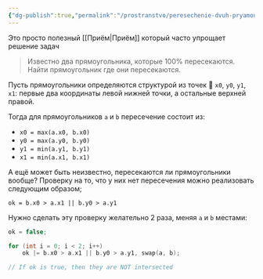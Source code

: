 ```yaml
---
{"dg-publish":true,"permalink":"/prostranstvo/peresechenie-dvuh-pryamougolnikov/"}
---
```



Это просто полезный [[Приём\|Приём]] который часто упрощает решение задач

> Известно два прямоугольника, которые 100% пересекаются.  Найти прямоугольник где они пересекаются.

Пусть прямоугольники определяются структурой из точек 📐 `x0`,  `y0`, `y1`, `x1`: первые два координаты левой нижней точки, а остальные верхней правой.

Тогда для прямоугольников `a` и `b` пересечение состоит из:
- `x0 = max(a.x0, b.x0)`
- `y0 = max(a.y0, b.y0)`
- `y1 = min(a.y1, b.y1)`
- `x1 = min(a.x1, b.x1)`
<style> .container {font-family: sans-serif; text-align: center;} .button-wrapper button {z-index: 1;height: 40px; width: 100px; margin: 10px;padding: 5px;} .excalidraw .App-menu_top .buttonList { display: flex;} .excalidraw-wrapper { height: 800px; margin: 50px; position: relative;} :root[dir="ltr"] .excalidraw .layer-ui__wrapper .zen-mode-transition.App-menu_bottom--transition-left {transform: none;} </style><script src="https://cdn.jsdelivr.net/npm/react@17/umd/react.production.min.js"></script><script src="https://cdn.jsdelivr.net/npm/react-dom@17/umd/react-dom.production.min.js"></script><script type="text/javascript" src="https://cdn.jsdelivr.net/npm/@excalidraw/excalidraw@0/dist/excalidraw.production.min.js"></script><div id="Drawing_2024-03-21_1843.02.excalidraw.md1"></div><script>(function(){const InitialData={"type":"excalidraw","version":2,"source":"https://github.com/zsviczian/obsidian-excalidraw-plugin/releases/tag/2.0.25","elements":[{"type":"rectangle","version":123,"versionNonce":1781311461,"isDeleted":false,"id":"XmC07Wv0UzwSMkQ56bQ8d","fillStyle":"solid","strokeWidth":2,"strokeStyle":"solid","roughness":0,"opacity":100,"angle":0,"x":-145.80656484679295,"y":-35.42424170186388,"strokeColor":"#1971c2","backgroundColor":"transparent","width":131.07854028213407,"height":331.85760595397113,"seed":1761408587,"groupIds":[],"frameId":null,"roundness":null,"boundElements":[],"updated":1711036371449,"link":null,"locked":false},{"type":"rectangle","version":247,"versionNonce":1837279083,"isDeleted":false,"id":"mL0jsSdReT7NBnoCFgm9X","fillStyle":"solid","strokeWidth":2,"strokeStyle":"solid","roughness":0,"opacity":100,"angle":0,"x":-52.50758553173941,"y":-123.90961915374265,"strokeColor":"#f08c00","backgroundColor":"transparent","width":226.68893665036936,"height":243.69055737258208,"seed":1780668395,"groupIds":[],"frameId":null,"roundness":null,"boundElements":[],"updated":1711036387721,"link":null,"locked":false},{"type":"freedraw","version":15,"versionNonce":1367804741,"isDeleted":false,"id":"Bogo37x5PsysW95vnspVE","fillStyle":"solid","strokeWidth":0.5,"strokeStyle":"solid","roughness":0,"opacity":100,"angle":0,"x":-54.93725498782342,"y":216.91195366117898,"strokeColor":"#f08c00","backgroundColor":"transparent","width":0.0001,"height":0.0001,"seed":998589835,"groupIds":[],"frameId":null,"roundness":null,"boundElements":[],"updated":1711036083307,"link":null,"locked":false,"points":[[0,0],[0.0001,0.0001]],"lastCommittedPoint":null,"simulatePressure":false,"pressures":[1,0]},{"type":"freedraw","version":29,"versionNonce":917895051,"isDeleted":false,"id":"uWZwApnd7TrpfFvIYqcS3","fillStyle":"solid","strokeWidth":0.5,"strokeStyle":"solid","roughness":0,"opacity":100,"angle":0,"x":-75.6458577187534,"y":88.40025933075704,"strokeColor":"#f08c00","backgroundColor":"transparent","width":9.586770526086525,"height":19.225924578927405,"seed":1818586341,"groupIds":[],"frameId":null,"roundness":null,"boundElements":[],"updated":1711036083307,"link":null,"locked":false,"points":[[0,0],[-0.5465426295120608,1.6169636918984196],[-1.6284504659852814,3.8665872459254444],[-2.8290941365634694,6.4438836206683305],[-4.307329252068342,8.994964251294803],[-5.698353613248187,11.453047575222215],[-6.772669147684027,13.58294968676229],[-7.364566549284788,14.871079890166556],[-7.903845412886795,15.941935003932798],[-8.360126938044914,16.825040114189946],[-8.789804231111248,17.59077389440378],[-9.211119440411196,18.22163999723867],[-9.333246151042033,18.75444406125102],[-9.429610353527721,19.173541052173036],[-9.586770526086525,19.225924578927405],[-9.534382203184308,19.173541052173036]],"lastCommittedPoint":null,"simulatePressure":false,"pressures":[1,1,1,1,1,1,1,1,1,1,1,1,1,1,1,0]},{"type":"freedraw","version":30,"versionNonce":829381285,"isDeleted":false,"id":"IduhcTCaX-sWaxXv5Q9hs","fillStyle":"solid","strokeWidth":0.5,"strokeStyle":"solid","roughness":0,"opacity":100,"angle":0,"x":-84.02773278919784,"y":93.21984115332533,"strokeColor":"#f08c00","backgroundColor":"transparent","width":9.848704946375804,"height":15.50646396427068,"seed":429186629,"groupIds":[],"frameId":null,"roundness":null,"boundElements":[],"updated":1711036083307,"link":null,"locked":false,"points":[[0,0],[2.4949848854406866,2.3067264902600897],[4.1682769356953315,4.564714526127418],[5.497711564333855,7.355995833087192],[6.438734955957557,9.667393771347534],[7.028210302897008,11.122765650079103],[7.403525658223231,12.082925671601188],[7.831670582053334,13.253559845118204],[8.154410564711412,14.021720476141212],[8.427107540763103,14.608730603088716],[8.695821316030177,14.982225820308074],[8.85335558812082,15.087376565644348],[8.958129835851324,15.244536738203138],[9.061956844382593,15.192143619153086],[9.56977297812665,15.50646396427068],[9.848704946375804,15.50646396427068],[9.848704946375804,15.50646396427068]],"lastCommittedPoint":null,"simulatePressure":false,"pressures":[1,1,1,1,1,1,1,1,1,1,1,1,1,1,1,1,0]},{"type":"freedraw","version":43,"versionNonce":1673842219,"isDeleted":false,"id":"S_OsAC0Ur5ceJSDvGt98V","fillStyle":"solid","strokeWidth":0.5,"strokeStyle":"solid","roughness":0,"opacity":100,"angle":0,"x":-66.00669886976468,"y":107.6785770287345,"strokeColor":"#f08c00","backgroundColor":"transparent","width":3.56229564595008,"height":7.334134991213318,"seed":226928389,"groupIds":[],"frameId":null,"roundness":null,"boundElements":[],"updated":1711036083307,"link":null,"locked":false,"points":[[0,0],[0,0.2357882203166355],[-0.20954849546100718,1.7094334223346124],[-0.31432034511759355,2.978599657162917],[-0.31432034511759355,4.26763153636189],[-0.2679511877598486,5.587320392581006],[0.2648097109218952,6.8160263241956045],[0.7983044202238148,7.334134991213318],[1.1320491641104127,7.334134991213318],[1.349424972853157,7.334134991213318],[1.8223683156220147,7.334134991213318],[2.194789195724276,7.334134991213318],[2.518462029138057,7.015929766341927],[2.8406672413115146,6.48416167026393],[3.1432034511759,5.849381910788168],[3.2479753008324863,5.1833408596639],[3.2479753008324863,4.46399542139919],[3.2479753008324863,3.8812059045545766],[3.2479753008324863,3.7438058611138842],[3.2479753008324863,3.5281710540385802],[3.2479753008324863,3.1703400556783947],[3.0578655925840224,2.5339871597097385],[2.5254548126949032,2.0015763798206194],[1.8887565940814568,1.7811454249011263],[1.2514828377267122,1.4668250797835327],[0.8856614570580916,1.4668250797835327],[0.6686069902209084,1.4668250797835327],[0.5762523673329554,1.4668250797835327],[0.6286406902351871,1.3620484339790977],[0.6286406902351871,1.3620484339790977]],"lastCommittedPoint":null,"simulatePressure":false,"pressures":[1,1,1,1,1,1,1,1,1,1,1,1,1,1,1,1,1,1,1,1,1,1,1,1,1,1,1,1,1,0]},{"type":"freedraw","version":22,"versionNonce":1112980997,"isDeleted":false,"id":"xR4LpUUHoQxrtshUpamGF","fillStyle":"solid","strokeWidth":0.5,"strokeStyle":"solid","roughness":0,"opacity":100,"angle":0,"x":-60.13938416218704,"y":137.8533301600232,"strokeColor":"#f08c00","backgroundColor":"transparent","width":0.41909699092201436,"height":11.053605198165712,"seed":1956614053,"groupIds":[],"frameId":null,"roundness":null,"boundElements":[],"updated":1711036083308,"link":null,"locked":false,"points":[[0,0],[0,0.989589184694097],[0,3.5802476273309196],[0,6.43763903617517],[0,8.684576747409437],[-0.25762987759912903,10.097752117407737],[-0.41909699092201436,10.983850023919643],[-0.41909699092201436,11.053605198165712],[-0.41909699092201436,11.001212079115675]],"lastCommittedPoint":null,"simulatePressure":false,"pressures":[1,1,1,1,1,1,1,1,0]},{"type":"freedraw","version":23,"versionNonce":1107284171,"isDeleted":false,"id":"m7S2p4lzuqQmM9xs2D7Ak","fillStyle":"solid","strokeWidth":0.5,"strokeStyle":"solid","roughness":0,"opacity":100,"angle":0,"x":-60.13938416218704,"y":137.32945652329676,"strokeColor":"#f08c00","backgroundColor":"transparent","width":7.17697961480237,"height":10.948818960065609,"seed":808793445,"groupIds":[],"frameId":null,"roundness":null,"boundElements":[],"updated":1711036083308,"link":null,"locked":false,"points":[[0,0],[1.634781381139618,-2.8608542275877653],[2.9481009530216298,-5.262736291076834],[3.907004383808534,-7.0653876429113325],[4.8702627168379635,-8.562668261505536],[5.728202439356572,-9.60482322657208],[6.538938474792552,-10.310768227760121],[7.12459129190016,-10.84405190655687],[7.17697961480237,-10.948818960065609],[7.12459129190016,-10.89643543331124]],"lastCommittedPoint":null,"simulatePressure":false,"pressures":[1,1,1,1,1,1,1,1,1,0]},{"type":"freedraw","version":26,"versionNonce":993703269,"isDeleted":false,"id":"stjMlg7wPGUsN5kBKuFm-","fillStyle":"solid","strokeWidth":0.5,"strokeStyle":"solid","roughness":0,"opacity":100,"angle":0,"x":-67.78784909081364,"y":126.53779773578992,"strokeColor":"#f08c00","backgroundColor":"transparent","width":6.181635052695228,"height":12.468037158899222,"seed":716439173,"groupIds":[],"frameId":null,"roundness":null,"boundElements":[],"updated":1711036083308,"link":null,"locked":false,"points":[[0,0],[0.4939168972915553,1.1000924310245068],[1.993773047278097,4.200168920785359],[3.0829350573656598,6.794501212670838],[4.22957889936599,9.002340726679193],[4.99543737942377,10.653203591540432],[5.448222512803461,11.511196071685305],[5.657766212116627,11.789315092874887],[5.6891042421306395,11.944173114468441],[5.762542857921055,12.037151236576136],[6.052019157205677,12.363260513094787],[6.181635052695228,12.468037158899222],[6.181635052695228,12.468037158899222]],"lastCommittedPoint":null,"simulatePressure":false,"pressures":[1,1,1,1,1,1,1,1,1,1,1,1,0]},{"type":"freedraw","version":45,"versionNonce":855736171,"isDeleted":false,"id":"VfN5YKfmyNSKTd2ybmJNy","fillStyle":"solid","strokeWidth":0.5,"strokeStyle":"solid","roughness":0,"opacity":100,"angle":0,"x":-46.72838596793507,"y":145.8161058414717,"strokeColor":"#f08c00","backgroundColor":"transparent","width":9.115290008410128,"height":11.944173114468441,"seed":1345307077,"groupIds":[],"frameId":null,"roundness":null,"boundElements":[],"updated":1711036083308,"link":null,"locked":false,"points":[[0,0],[-0.8892681602369379,0.5494083278489654],[-1.6441194809922877,1.470844251676965],[-2.2489904625115997,2.863089232483162],[-2.7241064602538927,4.686450350708924],[-2.7241064602538927,5.934312096813272],[-2.7241064602538927,7.068409216053169],[-2.6376175261794046,7.73495865884891],[-2.0041087458823625,8.375186842275696],[-0.7324868833578364,8.800969663292534],[0.5423483982223019,8.905755901392638],[1.5173477011743444,8.905755901392638],[2.3887885798743866,8.905755901392638],[3.5686937071742335,8.659157163835175],[4.7026949034572425,7.928569555023643],[5.665583933102681,6.850951872797083],[6.245634849528258,5.6753392978177715],[6.391183548156235,4.391698288795681],[6.391183548156235,3.243500494893823],[6.2092224950950765,1.996271840304928],[5.45439995122679,0.533139794361432],[4.500733913885767,-0.6331682538001075],[3.5328185212996175,-1.4962830198426218],[2.469397436691878,-2.327589733382382],[1.300768052973737,-2.724096867958224],[0.23303043530621892,-3.038417213075803],[-0.5192885193873877,-3.038417213075803],[-1.1074976832959464,-3.038417213075803],[-1.638344918987869,-2.9336501595670654],[-1.7811454249011192,-2.5807496011907176],[-1.7811454249011192,-1.8859220707055613],[-1.7811454249011192,-1.8859220707055613]],"lastCommittedPoint":null,"simulatePressure":false,"pressures":[1,1,1,1,1,1,1,1,1,1,1,1,1,1,1,1,1,1,1,1,1,1,1,1,1,1,1,1,1,1,1,0]},{"type":"freedraw","version":23,"versionNonce":392741061,"isDeleted":false,"id":"2uOg-xChH0tOqSRzb0hBh","fillStyle":"solid","strokeWidth":0.5,"strokeStyle":"solid","roughness":0,"opacity":100,"angle":0,"x":178.16836269752815,"y":-155.54028706708038,"strokeColor":"#f08c00","backgroundColor":"transparent","width":7.616892570777907,"height":18.740839476841757,"seed":1957522437,"groupIds":[],"frameId":null,"roundness":null,"boundElements":[],"updated":1711036083308,"link":null,"locked":false,"points":[[0,0],[-0.21919277728773068,0.9863599724653227],[-3.5546395013973893,10.546026694128699],[-5.463780446841554,14.712600896257811],[-6.698280630275491,17.074480707847783],[-7.198042771272327,18.012748808690134],[-7.452499242033667,18.56393403378209],[-7.616892570777907,18.631240579754774],[-7.562093122234387,18.740839476841757],[-7.562093122234387,18.740839476841757]],"lastCommittedPoint":null,"simulatePressure":false,"pressures":[1,1,1,1,1,1,1,1,1,0]},{"type":"freedraw","version":23,"versionNonce":18110987,"isDeleted":false,"id":"mCkfQQkbcTJlz2arXbeaQ","fillStyle":"solid","strokeWidth":0.5,"strokeStyle":"solid","roughness":0,"opacity":100,"angle":0,"x":169.29112294533996,"y":-153.89635377963816,"strokeColor":"#f08c00","backgroundColor":"transparent","width":9.88858883508064,"height":16.22013508024864,"seed":38770981,"groupIds":[],"frameId":null,"roundness":null,"boundElements":[],"updated":1711036083308,"link":null,"locked":false,"points":[[0,0],[2.9730970975874413,5.398219777285021],[4.78436862600455,8.802347674200746],[6.5545869742118725,11.914201811778668],[8.182059857857439,14.31940745305107],[8.912077010330279,15.487810160099343],[9.509231964160108,16.08495006327044],[9.799624391152975,16.22013508024864],[9.88858883508064,16.22013508024864],[9.86359972465354,16.22013508024864]],"lastCommittedPoint":null,"simulatePressure":false,"pressures":[1,1,1,1,1,1,1,1,1,0]},{"type":"freedraw","version":21,"versionNonce":209608741,"isDeleted":false,"id":"audLX_tolxlj05MHtpLG2","fillStyle":"solid","strokeWidth":0.5,"strokeStyle":"solid","roughness":0,"opacity":100,"angle":0,"x":188.14155630238244,"y":-137.67621869938952,"strokeColor":"#f08c00","backgroundColor":"transparent","width":0,"height":9.754010861339083,"seed":990657093,"groupIds":[],"frameId":null,"roundness":null,"boundElements":[],"updated":1711036083308,"link":null,"locked":false,"points":[[0,0],[0,1.4914901817531074],[0,3.6074823643021716],[0,5.148529348464194],[0,6.562037050297846],[0,7.942292830045432],[0,9.754010861339083],[0,9.754010861339083]],"lastCommittedPoint":null,"simulatePressure":false,"pressures":[1,1,1,1,1,1,1,0]},{"type":"freedraw","version":21,"versionNonce":1228071083,"isDeleted":false,"id":"iAzphk4Hcbo6DYsj_jFeY","fillStyle":"solid","strokeWidth":0.5,"strokeStyle":"solid","roughness":0,"opacity":100,"angle":0,"x":192.52537672993304,"y":-108.30460728583031,"strokeColor":"#f08c00","backgroundColor":"transparent","width":0.10959889708698256,"height":13.37065405993954,"seed":1789326501,"groupIds":[],"frameId":null,"roundness":null,"boundElements":[],"updated":1711036083308,"link":null,"locked":false,"points":[[0,0],[0.10959889708698256,8.005184516115321],[0.10959889708698256,9.472362867085522],[0.10959889708698256,10.709165801309666],[0.10959889708698256,11.908562831630093],[0.10959889708698256,13.027900391122245],[0.10959889708698256,13.37065405993954],[0.10959889708698256,13.37065405993954]],"lastCommittedPoint":null,"simulatePressure":false,"pressures":[1,1,1,1,1,1,1,0]},{"type":"freedraw","version":24,"versionNonce":1080628101,"isDeleted":false,"id":"3gaDAxLP0sABNMxYso1B5","fillStyle":"solid","strokeWidth":0.5,"strokeStyle":"solid","roughness":0,"opacity":100,"angle":0,"x":191.21023009997924,"y":-108.96218060080722,"strokeColor":"#f08c00","backgroundColor":"transparent","width":7.233306464745965,"height":9.754000827566571,"seed":1805583109,"groupIds":[],"frameId":null,"roundness":null,"boundElements":[],"updated":1711036083308,"link":null,"locked":false,"points":[[0,0],[0.21919277728773068,-0.3287866574884504],[1.8346903534469448,-2.492258651537597],[3.2218443517926687,-4.20820432425802],[4.593501188502302,-5.8490973786308444],[5.441435235469896,-7.2442733780954],[5.876840759610957,-7.849540636996636],[6.2469464922805855,-8.519194614071196],[6.6685054103628545,-8.97000197900951],[7.233306464745965,-9.754000827566571],[7.233306464745965,-9.754000827566571]],"lastCommittedPoint":null,"simulatePressure":false,"pressures":[1,1,1,1,1,1,1,1,1,1,0]},{"type":"freedraw","version":25,"versionNonce":621253451,"isDeleted":false,"id":"88bYRkBcH1oO2_2Daa7AL","fillStyle":"solid","strokeWidth":0.5,"strokeStyle":"solid","roughness":0,"opacity":100,"angle":0,"x":183.9769236352333,"y":-116.6338726201286,"strokeColor":"#f08c00","backgroundColor":"transparent","width":7.135447081491378,"height":8.000478676809834,"seed":1523729285,"groupIds":[],"frameId":null,"roundness":null,"boundElements":[],"updated":1711036083308,"link":null,"locked":false,"points":[[0,0],[0.15903027733955355,0],[1.9039685357170981,0.6232076441426244],[3.6494034658337284,1.8958813150770055],[4.9965929482866045,3.410790321859963],[5.7267856917783035,4.48035033594806],[6.32715145281017,5.749783098362883],[6.575733149769036,6.849805645780307],[6.6853320468560185,7.445570922118023],[6.741746932773054,7.728121955897166],[7.135447081491378,8.000478676809834],[7.1237125845451885,8.000478676809834]],"lastCommittedPoint":null,"simulatePressure":false,"pressures":[1,1,1,1,1,1,1,1,1,1,1,0]},{"type":"freedraw","version":21,"versionNonce":1063672549,"isDeleted":false,"id":"ZVoW8ocNclCUFCnQbwtf-","fillStyle":"solid","strokeWidth":0.5,"strokeStyle":"solid","roughness":0,"opacity":100,"angle":0,"x":203.92332087871438,"y":-96.24909985584458,"strokeColor":"#f08c00","backgroundColor":"transparent","width":0,"height":7.890879779722837,"seed":594279269,"groupIds":[],"frameId":null,"roundness":null,"boundElements":[],"updated":1711036083308,"link":null,"locked":false,"points":[[0,0],[0,2.1407254317772413],[0,3.9954783133506453],[0,5.412487801789041],[0,6.477352010344163],[0,7.194535967781377],[0,7.890879779722837],[0,7.890879779722837]],"lastCommittedPoint":null,"simulatePressure":false,"pressures":[1,1,1,1,1,1,1,0]},{"type":"freedraw","version":24,"versionNonce":351072747,"isDeleted":false,"id":"2KVlVOcOplQIxnyIep5G7","fillStyle":"solid","strokeWidth":0.5,"strokeStyle":"solid","roughness":0,"opacity":100,"angle":0,"x":-196.73664638708334,"y":234.82566327889472,"strokeColor":"#1971c2","backgroundColor":"transparent","width":20.563515757228572,"height":38.95573271201735,"seed":1600344613,"groupIds":[],"frameId":null,"roundness":null,"boundElements":[],"updated":1711036083308,"link":null,"locked":false,"points":[[0,0],[-0.9770289171966056,1.0612977855477084],[-4.796186643017393,7.548802069663054],[-8.189626675696445,14.936819161899052],[-11.592339616528193,22.41831371664793],[-14.605374086067684,28.42198969341618],[-17.017125360567974,32.599428969482545],[-19.285836472422716,36.9117171444353],[-20.397509653079965,38.78970906768936],[-20.563515757228572,38.95573271201735],[-20.435794017886963,38.82801681940222]],"lastCommittedPoint":null,"simulatePressure":false,"pressures":[1,1,1,1,1,1,1,1,1,1,0]},{"type":"freedraw","version":26,"versionNonce":839104069,"isDeleted":false,"id":"7oR0axbCoNAU8dKBwOt-_","fillStyle":"solid","strokeWidth":0.5,"strokeStyle":"solid","roughness":0,"opacity":100,"angle":0,"x":-215.6397561459651,"y":232.27120510515655,"strokeColor":"#1971c2","backgroundColor":"transparent","width":23.245719057214075,"height":42.40424890787327,"seed":534569637,"groupIds":[],"frameId":null,"roundness":null,"boundElements":[],"updated":1711036083308,"link":null,"locked":false,"points":[[0,0],[3.5320659168534405,8.526421506231316],[6.669355016948572,14.360495642083038],[10.547903790067693,21.372498062744796],[15.009616752951587,28.17834490871283],[17.881271530157818,32.10117094125215],[20.312346235581657,36.28207147937806],[21.42317748762983,39.01462094084084],[21.95768521986193,40.594546749577404],[22.22392175557536,41.51842307659982],[22.22392175557536,42.40424890787327],[23.245719057214075,42.40424890787327],[23.245719057214075,42.40424890787327]],"lastCommittedPoint":null,"simulatePressure":false,"pressures":[1,1,1,1,1,1,1,1,1,1,1,1,0]},{"type":"freedraw","version":36,"versionNonce":703429771,"isDeleted":false,"id":"CSBgMzQqj49D0KaEnuTVw","fillStyle":"solid","strokeWidth":0.5,"strokeStyle":"solid","roughness":0,"opacity":100,"angle":0,"x":-172.2136982430002,"y":264.45757454426575,"strokeColor":"#1971c2","backgroundColor":"transparent","width":9.96244768353381,"height":20.691237496570125,"seed":545320421,"groupIds":[],"frameId":null,"roundness":null,"boundElements":[],"updated":1711036083308,"link":null,"locked":false,"points":[[0,0],[0,3.1094528354576596],[0,8.313624050288126],[0.25544347868324735,12.474598944666013],[0.9067688054241785,14.956347228248319],[1.6102820124747268,15.659895515657581],[2.138580521214948,16.09318471955453],[2.791519544456605,16.09318471955453],[4.320719154496459,16.09318471955453],[5.882964462442459,15.056045607705983],[6.67953416770132,13.245361199366243],[7.200465801112159,11.35130247182235],[7.407977816342765,9.028140796521143],[7.298223067387795,5.216776757060757],[5.232387516687339,-0.6457358562529407],[2.494833257381714,-4.048904841748026],[1.3504534889525814,-4.598052777015596],[0.89406971557068,-4.598052777015596],[0.3956012051880293,-4.598052777015596],[-0.2564491156329609,-4.34161535483554],[-1.8410990793425697,-0.29904836456148587],[-2.5544698671910453,7.663421295025955],[-2.5544698671910453,7.663421295025955]],"lastCommittedPoint":null,"simulatePressure":false,"pressures":[1,1,1,1,1,1,1,1,1,1,1,1,1,1,1,1,1,1,1,1,1,1,0]},{"type":"freedraw","version":21,"versionNonce":1394517413,"isDeleted":false,"id":"paRH2u7s3iYmghTinCo0Q","fillStyle":"solid","strokeWidth":0.5,"strokeStyle":"solid","roughness":0,"opacity":100,"angle":0,"x":-165.57206255616006,"y":333.4283661994996,"strokeColor":"#1971c2","backgroundColor":"transparent","width":0.5108986508193425,"height":20.818976776091176,"seed":1979191013,"groupIds":[],"frameId":null,"roundness":null,"boundElements":[],"updated":1711036083308,"link":null,"locked":false,"points":[[0,0],[0,1.298207141378498],[-0.25545517213612356,6.787675220155506],[-0.30954908526905456,11.65748384265521],[-0.5108986508193425,16.078357421272585],[-0.5108986508193425,19.48115221627461],[-0.5108986508193425,20.818976776091176],[-0.5108986508193425,20.691237496570125]],"lastCommittedPoint":null,"simulatePressure":false,"pressures":[1,1,1,1,1,1,1,0]},{"type":"freedraw","version":22,"versionNonce":1875096363,"isDeleted":false,"id":"cdv2dr_jdrU679mT7p51t","fillStyle":"solid","strokeWidth":0.5,"strokeStyle":"solid","roughness":0,"opacity":100,"angle":0,"x":-168.63743107417045,"y":328.5748816372536,"strokeColor":"#1971c2","backgroundColor":"transparent","width":17.114970327740394,"height":26.438826854745457,"seed":1739363653,"groupIds":[],"frameId":null,"roundness":null,"boundElements":[],"updated":1711036083308,"link":null,"locked":false,"points":[[0,0],[4.331348503186007,-6.241590969548611],[8.230156183460934,-11.117947925674343],[11.928362679171386,-16.123868339974024],[14.432772874481316,-20.435805711339754],[16.42284654381814,-24.506577310017747],[17.114970327740394,-26.250351780842152],[17.114970327740394,-26.438826854745457],[17.114970327740394,-26.311110962130215]],"lastCommittedPoint":null,"simulatePressure":false,"pressures":[1,1,1,1,1,1,1,1,0]},{"type":"freedraw","version":24,"versionNonce":635742469,"isDeleted":false,"id":"eFGouFWzfv3SM-a6SF6Kb","fillStyle":"solid","strokeWidth":0.5,"strokeStyle":"solid","roughness":0,"opacity":100,"angle":0,"x":-178.59987875770423,"y":314.2698129619346,"strokeColor":"#1971c2","backgroundColor":"transparent","width":16.604071676921023,"height":28.354658791596194,"seed":8762117,"groupIds":[],"frameId":null,"roundness":null,"boundElements":[],"updated":1711036083308,"link":null,"locked":false,"points":[[0,0],[0.9471462983009644,2.1497711556438617],[4.089481123324077,8.603902325171816],[7.065944318906986,13.963058564789094],[10.090163576148939,18.009040043311074],[11.807113266012038,20.804289799243975],[13.414191272391122,23.183486500860226],[14.513457699517431,25.19522813842775],[15.815792629770925,27.52250590915105],[16.604071676921023,28.354658791596194],[16.604071676921023,28.354658791596194]],"lastCommittedPoint":null,"simulatePressure":false,"pressures":[1,1,1,1,1,1,1,1,1,1,0]},{"type":"freedraw","version":38,"versionNonce":383391179,"isDeleted":false,"id":"E7fhbC_HGFr4Kf7c15P07","fillStyle":"solid","strokeWidth":0.5,"strokeStyle":"solid","roughness":0,"opacity":100,"angle":0,"x":-140.2827722825743,"y":351.82057730756196,"strokeColor":"#1971c2","backgroundColor":"transparent","width":16.859526849057147,"height":25.800200617857968,"seed":825291653,"groupIds":[],"frameId":null,"roundness":null,"boundElements":[],"updated":1711036083308,"link":null,"locked":false,"points":[[0,0],[0,1.3197230947214393],[-0.25545517213612356,6.501325945447547],[-0.25545517213612356,10.77271042214295],[0.39094721093232465,14.320597580775257],[1.3375556103997042,15.995661322337014],[3.381150213677188,16.604095063826776],[5.976254829708864,16.604095063826776],[8.652091044588303,14.33818453394258],[10.217891162217029,11.445972666531475],[11.02090396002589,8.027695739884734],[11.49513194253899,4.423446138256168],[11.750575421222209,0.6753670659111322],[11.750575421222209,-2.740524396343176],[11.750575421222209,-5.333851607533461],[11.750575421222209,-7.057466565551749],[11.148935575869473,-8.26507283383171],[8.869261851917429,-9.196105554031192],[6.416957682746812,-9.196105554031192],[3.046483591570791,-9.183523398706711],[-0.3628127632457847,-7.81146040878798],[-3.693821450871525,-6.0131944474319425],[-4.981223841766877,-5.364394906518214],[-5.108951427834938,-5.108963121287843],[-5.108951427834938,-5.108963121287843]],"lastCommittedPoint":null,"simulatePressure":false,"pressures":[1,1,1,1,1,1,1,1,1,1,1,1,1,1,1,1,1,1,1,1,1,1,1,1,0]},{"type":"freedraw","version":24,"versionNonce":1809006693,"isDeleted":false,"id":"0mgeHn7X-pluoX3Hglp3v","fillStyle":"solid","strokeWidth":0.5,"strokeStyle":"solid","roughness":0,"opacity":100,"angle":0,"x":-21.732661870251327,"y":-70.79257416028213,"strokeColor":"#1971c2","backgroundColor":"transparent","width":1.3437737429093133,"height":24.785164703518518,"seed":319097477,"groupIds":[],"frameId":null,"roundness":null,"boundElements":[],"updated":1711036083308,"link":null,"locked":false,"points":[[0,0],[0,3.13149422093079],[-0.1493127501810534,10.978417140658308],[-0.5021312742630926,14.305974052777117],[-0.9656870124087362,17.88805842148949],[-1.279731791559115,20.945613919932924],[-1.3437737429093133,22.543258979912878],[-1.3437737429093133,23.623497017362126],[-1.3437737429093133,24.613105783210102],[-1.3437737429093133,24.785164703518518],[-1.3437737429093133,24.785164703518518]],"lastCommittedPoint":null,"simulatePressure":false,"pressures":[1,1,1,1,1,1,1,1,1,1,0]},{"type":"freedraw","version":29,"versionNonce":1581982827,"isDeleted":false,"id":"EKF4_JjN0PAdET1pti4V6","fillStyle":"solid","strokeWidth":0.5,"strokeStyle":"solid","roughness":0,"opacity":100,"angle":0,"x":-30.24323232607035,"y":-67.20917751252395,"strokeColor":"#1971c2","backgroundColor":"transparent","width":17.170443409639056,"height":17.46905865782111,"seed":953748229,"groupIds":[],"frameId":null,"roundness":null,"boundElements":[],"updated":1711036083308,"link":null,"locked":false,"points":[[0,0],[1.6093325452316947,1.2001475352601005],[3.39820468481161,4.016271028421301],[4.764642580407937,6.922982784463585],[6.132317572396403,8.969167556216036],[7.216260064235364,10.35173554841711],[8.856588367137626,11.876726825808731],[10.418302953451835,12.973190646876475],[11.779977002720408,13.726110749409884],[13.019322039687374,14.642040514664984],[14.38381202107508,15.55317225965888],[15.420792693519466,16.01801977249022],[16.031446710956352,16.628694294287214],[16.491947299448476,16.939882132598285],[17.170443409639056,17.46905865782111],[17.170443409639056,17.46905865782111]],"lastCommittedPoint":null,"simulatePressure":false,"pressures":[1,1,1,1,1,1,1,1,1,1,1,1,1,1,1,0]},{"type":"freedraw","version":23,"versionNonce":1522002885,"isDeleted":false,"id":"64RCjFa0F2izDAdDnp82j","fillStyle":"solid","strokeWidth":0.5,"strokeStyle":"solid","roughness":0,"opacity":100,"angle":0,"x":3.0524959984805236,"y":-32.42037294706276,"strokeColor":"#1971c2","backgroundColor":"transparent","width":0,"height":15.528061253334357,"seed":2586725,"groupIds":[],"frameId":null,"roundness":null,"boundElements":[],"updated":1711036083309,"link":null,"locked":false,"points":[[0,0],[0,3.9629050138917137],[0,7.4669771272453715],[0,10.94711381758637],[0,13.63496203401968],[0,14.733120882188246],[0,15.211829342440979],[0,15.30409896284948],[0,15.528061253334357],[0,15.528061253334357]],"lastCommittedPoint":null,"simulatePressure":false,"pressures":[1,1,1,1,1,1,1,1,1,0]},{"type":"freedraw","version":24,"versionNonce":1038180107,"isDeleted":false,"id":"EO98NqCxj-27Uo7pBTk4a","fillStyle":"solid","strokeWidth":0.5,"strokeStyle":"solid","roughness":0,"opacity":100,"angle":0,"x":2.6045714175107406,"y":-31.972448366093005,"strokeColor":"#1971c2","backgroundColor":"transparent","width":8.734529328910568,"height":11.944650936002802,"seed":687219077,"groupIds":[],"frameId":null,"roundness":null,"boundElements":[],"updated":1711036083309,"link":null,"locked":false,"points":[[0,0],[0.6823304255275673,-1.9618708430591596],[2.1961194875229353,-4.040684886502731],[3.5645668104081523,-6.233284458876739],[4.793051371313709,-8.160079176607269],[5.722739562189744,-9.455435290555556],[6.787934234119035,-10.56074332560911],[7.740313916828853,-11.323710564587032],[8.354768075669242,-11.646039105214072],[8.734529328910568,-11.944650936002802],[8.659872953820042,-11.944650936002802]],"lastCommittedPoint":null,"simulatePressure":false,"pressures":[1,1,1,1,1,1,1,1,1,1,0]},{"type":"freedraw","version":24,"versionNonce":313535269,"isDeleted":false,"id":"XnJJiY6dUpoynyxoDQRK8","fillStyle":"solid","strokeWidth":0.5,"strokeStyle":"solid","roughness":0,"opacity":100,"angle":0,"x":-4.114297297035847,"y":-42.72263830936754,"strokeColor":"#1971c2","backgroundColor":"transparent","width":7.913336542061558,"height":13.736362929455282,"seed":1707057669,"groupIds":[],"frameId":null,"roundness":null,"boundElements":[],"updated":1711036083309,"link":null,"locked":false,"points":[[0,0],[1.286559743469354,2.2745076561499786],[2.4987228337426473,4.643936829946881],[3.661258537809573,7.179629024933206],[4.518320285244059,9.130837600745139],[5.482811209980838,11.264220581177],[5.972325468001401,12.218616525962403],[6.709628082932355,12.98057221650916],[7.76407847017407,13.587104857567823],[7.913336542061558,13.736362929455282],[7.913336542061558,13.736362929455282]],"lastCommittedPoint":null,"simulatePressure":false,"pressures":[1,1,1,1,1,1,1,1,1,1,0]},{"type":"freedraw","version":39,"versionNonce":315463723,"isDeleted":false,"id":"Qg6n-YaBJ5DZXL50g1-tJ","fillStyle":"solid","strokeWidth":0.5,"strokeStyle":"solid","roughness":0,"opacity":100,"angle":0,"x":-45.031970268620526,"y":113.36587306696315,"strokeColor":"#2f9e44","backgroundColor":"transparent","width":22.11811868653411,"height":16.655750323246664,"seed":1769560773,"groupIds":[],"frameId":null,"roundness":null,"boundElements":[],"updated":1711036083309,"link":null,"locked":false,"points":[[0,0],[0.615022428266208,-0.4836573399303461],[2.0418054323531365,-1.5832758108207372],[3.204349776836793,-2.2449833263355714],[4.658855253929474,-3.0228030361962794],[5.820555175902534,-3.8952964465657516],[7.243694045951003,-5.010786781344692],[8.6221359108753,-6.4666039827256725],[9.896160423311713,-7.642146695078807],[10.970577391312936,-8.642361059745681],[11.916564254073393,-9.377123419842604],[12.708038193947715,-9.980672359724494],[13.532424116043423,-10.627549192504631],[14.356330438946216,-11.222186605502827],[15.09075257055585,-11.845698349397438],[15.657831476084326,-12.408346086314467],[16.285290690259075,-12.882501623431367],[16.748677790796627,-13.16680146636898],[17.11719033304376,-13.44576423110854],[18.03050296361009,-14.058888758295097],[18.48659359779392,-14.327529892541008],[18.94284409837539,-14.644590049579165],[19.399553702457766,-14.832650321138829],[19.764901709859345,-15.108464947586441],[20.013764501320587,-15.267773862401711],[20.322118088395086,-15.402094429524666],[20.59760478377062,-15.670735563770577],[20.876788901983822,-15.849826920508917],[21.242555021502305,-16.138373470829947],[21.521960493189162,-16.328237363286036],[21.886644440169782,-16.566200545739093],[22.073343797780325,-16.655750323246664],[22.11811868653411,-16.655750323246664],[22.11811868653411,-16.655750323246664]],"lastCommittedPoint":null,"simulatePressure":false,"pressures":[1,1,1,1,1,1,1,1,1,1,1,1,1,1,1,1,1,1,1,1,1,1,1,1,1,1,1,1,1,1,1,1,1,0]},{"type":"freedraw","version":45,"versionNonce":2090308613,"isDeleted":false,"id":"mOiiyyFfCdxkwbEZF2Z4y","fillStyle":"solid","strokeWidth":0.5,"strokeStyle":"solid","roughness":0,"opacity":100,"angle":0,"x":-44.40514232175953,"y":95.90419934097874,"strokeColor":"#2f9e44","backgroundColor":"transparent","width":19.92421882295141,"height":18.446688485460484,"seed":1449615589,"groupIds":[],"frameId":null,"roundness":null,"boundElements":[],"updated":1711036083309,"link":null,"locked":false,"points":[[0,0],[0.9015112111099413,-0.9910650877559135],[1.8674157873607058,-2.046511243237447],[2.552185055519402,-2.7984899846184277],[3.451687688812868,-3.5615609945124476],[4.029617013688707,-4.1639375808116625],[4.746884251090286,-5.015082678388893],[5.4693491959843,-5.648448750999435],[6.0283405014476585,-6.103543294551827],[6.649983038231433,-6.649983038231426],[7.319671576212961,-7.352845903292007],[8.225941887006428,-8.094716169376198],[9.19456419201704,-8.875815189957677],[10.111803797171497,-9.459803041390145],[10.881540006105482,-10.007669285233277],[11.523399493482835,-10.46291139776811],[12.083280311979209,-10.913603466677856],[12.542990485371092,-11.196583387050367],[12.993744041356862,-11.650538370127293],[13.452191680121253,-12.198519389845643],[13.91016381883113,-12.746049504339894],[14.402999129641252,-13.328438691795995],[14.911419364651856,-14.019610814136996],[15.425451320133384,-14.619527917395644],[15.825264883210309,-15.019341480472562],[16.192371420985907,-15.386452117386554],[16.468833711300867,-15.581185786262992],[16.837362650101596,-15.941901767271489],[17.204096166282703,-16.3196865605816],[17.48284577582541,-16.497826917210915],[17.819860538599485,-16.71563053700801],[18.017648065584652,-16.943083528600994],[18.202047806552244,-17.013941235000146],[18.339643585257576,-17.103482814230915],[18.509741432344192,-17.345627117852956],[18.78961010667036,-17.53595011380996],[19.069946082774237,-17.812699343812994],[19.789898255828454,-18.411173550354476],[19.92421882295141,-18.446688485460484],[19.879443934197624,-18.446688485460484]],"lastCommittedPoint":null,"simulatePressure":false,"pressures":[1,1,1,1,1,1,1,1,1,1,1,1,1,1,1,1,1,1,1,1,1,1,1,1,1,1,1,1,1,1,1,1,1,1,1,1,1,1,1,0]},{"type":"freedraw","version":42,"versionNonce":1767856843,"isDeleted":false,"id":"gmR9LPlQxBtZckWeVesL3","fillStyle":"solid","strokeWidth":0.5,"strokeStyle":"solid","roughness":0,"opacity":100,"angle":0,"x":-42.88284119465322,"y":77.90524334650252,"strokeColor":"#2f9e44","backgroundColor":"transparent","width":19.700348478320883,"height":17.1930325917385,"seed":1502630725,"groupIds":[],"frameId":null,"roundness":null,"boundElements":[],"updated":1711036083309,"link":null,"locked":false,"points":[[0,0],[0.8297803882313843,-1.5178043722804517],[2.0092705708646434,-2.9476658293065157],[3.1592100647653254,-4.054679145872242],[4.027669922948249,-4.774545237020035],[5.05940666191858,-5.641463819164201],[6.481561738750813,-6.750206972135132],[7.8614669960842605,-7.6021636991157635],[8.88318134166422,-8.518985192153323],[9.696417607309293,-9.146464902020071],[10.160931970907114,-9.581531055345337],[10.715594586219055,-9.909675282619716],[11.361487625782956,-10.337182624733586],[12.096545123844741,-10.883810928779624],[12.915278334085514,-11.427504249730575],[13.584925880683038,-11.793983619330817],[14.224243902251793,-12.150920194733601],[14.679252363897767,-12.44058171069969],[15.04766242768487,-12.894774443803868],[15.593679960109164,-13.265459529403515],[15.981462551979241,-13.653242121273593],[16.4165000113357,-14.088279580630058],[16.69518813380239,-14.546063158973489],[16.97237597161432,-14.864812161032845],[17.249658089609476,-15.100533114780575],[17.461673725984404,-15.467750329292997],[17.768199097332072,-15.708619800872349],[18.07601979641445,-16.022679388601],[18.36032373849047,-16.29756351063159],[18.72704905639477,-16.65575032324667],[19.09392604241991,-16.834845779123413],[19.311852636369032,-17.07318198317096],[19.431707344074972,-17.14131376253347],[19.536579700925365,-17.1930325917385],[19.62464968947019,-17.1930325917385],[19.700348478320883,-17.1930325917385],[19.700348478320883,-17.1930325917385]],"lastCommittedPoint":null,"simulatePressure":false,"pressures":[1,1,1,1,1,1,1,1,1,1,1,1,1,1,1,1,1,1,1,1,1,1,1,1,1,1,1,1,1,1,1,1,1,1,1,1,0]},{"type":"freedraw","version":34,"versionNonce":1659947877,"isDeleted":false,"id":"cwPfiGdaXbgY9cz_h06cB","fillStyle":"solid","strokeWidth":0.5,"strokeStyle":"solid","roughness":0,"opacity":100,"angle":0,"x":-42.417395170649485,"y":55.95658514180957,"strokeColor":"#2f9e44","backgroundColor":"transparent","width":19.706106092856444,"height":21.184057445351414,"seed":628989733,"groupIds":[],"frameId":null,"roundness":null,"boundElements":[],"updated":1711036083309,"link":null,"locked":false,"points":[[0,0],[0.49657232428438647,-1.696929779588345],[1.5029581282945799,-3.428189912554757],[3.0176432166394704,-5.337248801360943],[4.733123500615093,-7.624560142251539],[6.0145065178051595,-9.015132755602366],[7.644579738337413,-10.632847564389323],[8.971092221567261,-11.804950778033572],[9.981563131441135,-12.937452949661804],[10.84857208223795,-13.512756990899362],[11.58819531864205,-14.0988085977215],[12.424649739461614,-14.779577958796182],[13.337542032301442,-15.3081416878332],[14.348979449871777,-16.178823367876532],[15.505122399755265,-17.05344839932141],[16.425031538471345,-17.92968427692705],[17.142618399396298,-18.550169331281523],[18.015774339142553,-19.283825993506184],[18.312221579799072,-19.70609964947181],[18.59346887608268,-20.001052024891123],[18.761377036495404,-20.128373305437407],[18.87524452990702,-20.28280834856156],[19.06854606919792,-20.550646961403004],[19.16329604037368,-20.71162848332446],[19.308014459456132,-20.85632112886836],[19.53577521981795,-20.97292061736863],[19.706106092856444,-21.09940425791129],[19.706106092856444,-21.184057445351414],[19.706106092856444,-21.11368279828025]],"lastCommittedPoint":null,"simulatePressure":false,"pressures":[1,1,1,1,1,1,1,1,1,1,1,1,1,1,1,1,1,1,1,1,1,1,1,1,1,1,1,1,0]},{"type":"freedraw","version":34,"versionNonce":434096491,"isDeleted":false,"id":"MICa-0ZknZhrMVE73ngSV","fillStyle":"solid","strokeWidth":0.5,"strokeStyle":"solid","roughness":0,"opacity":100,"angle":0,"x":-43.12118030166906,"y":31.88698675177008,"strokeColor":"#2f9e44","backgroundColor":"transparent","width":20.9729206173686,"height":21.16046177078863,"seed":175235173,"groupIds":[],"frameId":null,"roundness":null,"boundElements":[],"updated":1711036083310,"link":null,"locked":false,"points":[[0,0],[1.4073189700380766,-1.6888111149381189],[2.8399346681846964,-3.402957618292646],[4.279831390977932,-4.983597191843586],[5.863615336234673,-6.708143318011935],[7.296959136845956,-8.28223641276557],[8.590165764855968,-9.647821580470747],[9.468534402778445,-10.683853397223515],[10.342643963451877,-11.927697255483281],[11.355853311799038,-12.926937345924358],[12.23324255525577,-14.050405892283038],[13.230343441995345,-14.919438065857747],[14.229190485973191,-15.91827866645096],[14.984844863369162,-16.782439641235555],[15.854502045254264,-17.498789372309048],[16.81002377089237,-18.358349770458517],[17.668082860420014,-19.00825531909308],[18.24638951890124,-19.513210486798044],[18.7207966000136,-20.08959701665563],[19.143070255979197,-20.386005597004285],[19.485677904218377,-20.61173024781891],[19.572012815050343,-20.832158436456965],[19.846861830383418,-20.911682689721246],[20.057998658366216,-20.9729206173686],[20.26913548634903,-21.16046177078863],[20.425174932249277,-21.113682798280223],[20.872887070785566,-21.022934168967794],[20.9729206173686,-20.9729206173686],[20.9729206173686,-20.9729206173686]],"lastCommittedPoint":null,"simulatePressure":false,"pressures":[1,1,1,1,1,1,1,1,1,1,1,1,1,1,1,1,1,1,1,1,1,1,1,1,1,1,1,1,0]},{"type":"freedraw","version":34,"versionNonce":1273763525,"isDeleted":false,"id":"EVPbBZNBOEKMRNPUkbYig","fillStyle":"solid","strokeWidth":0.5,"strokeStyle":"solid","roughness":0,"opacity":100,"angle":0,"x":-42.55815090817646,"y":12.321649283209936,"strokeColor":"#2f9e44","backgroundColor":"transparent","width":20.691409142314626,"height":19.846861830383432,"seed":1389654437,"groupIds":[],"frameId":null,"roundness":null,"boundElements":[],"updated":1711036083310,"link":null,"locked":false,"points":[[0,0],[0.030792935209035477,-0.2331216563848244],[0.5195623206907101,-1.6456275510605423],[1.3905919435047736,-3.2204551916634756],[2.5483843998568716,-4.674482256978877],[3.6951264515461872,-5.894588686213723],[5.238336403705759,-7.668040101822683],[6.820934766188188,-9.379970080860005],[8.147324825109806,-10.830040908004591],[9.15960632606837,-11.979927331399693],[10.030751929806001,-12.845918227422914],[11.18728792615272,-13.72092986194636],[12.339010714171096,-14.40383842672253],[13.49075283234339,-15.261233847631942],[14.42712481882242,-15.97545726177323],[15.370462104100568,-16.69372712147033],[16.288844160656254,-17.4149093910261],[17.005999314810126,-17.735493550555404],[17.585755734836013,-18.28954730924025],[18.017011468994014,-18.574615532617187],[18.43928512495961,-18.877544818224592],[18.73620917607971,-19.15848927542997],[19.187213884168585,-19.42458817441782],[19.760217637088587,-19.760211193703967],[20.23207313788231,-19.846861830383432],[20.437803966149616,-19.846861830383432],[20.55065340478764,-19.846861830383432],[20.691409142314626,-19.846861830383432],[20.691409142314626,-19.846861830383432]],"lastCommittedPoint":null,"simulatePressure":false,"pressures":[1,1,1,1,1,1,1,1,1,1,1,1,1,1,1,1,1,1,1,1,1,1,1,1,1,1,1,1,0]},{"type":"freedraw","version":23,"versionNonce":1234789387,"isDeleted":false,"id":"jfQFV-QenyZqIh-d6Godp","fillStyle":"solid","strokeWidth":0.5,"strokeStyle":"solid","roughness":0,"opacity":100,"angle":0,"x":-45.232548581497085,"y":-5.413844267345468,"strokeColor":"#2f9e44","backgroundColor":"transparent","width":22.169366938194244,"height":17.59474425641305,"seed":1102664421,"groupIds":[],"frameId":null,"roundness":null,"boundElements":[],"updated":1711036083310,"link":null,"locked":false,"points":[[0,0],[0.511095713269782,-1.8223438182802738],[2.3382398531091155,-4.449621019706413],[4.931463766696837,-7.252725301271553],[7.698349783183502,-9.831393608950677],[9.931092099532279,-11.660876697415418],[12.17259741899558,-13.463864588228034],[13.899411616558297,-14.603209634347152],[15.33653124057038,-15.477293421482003],[16.94026390468194,-16.079285961910998],[18.35666804706669,-16.638507315079565],[19.50604544307501,-16.972416394050654],[20.522476483743674,-17.369509302831304],[21.395194273334212,-17.525233022884052],[21.887849019755635,-17.59474425641305],[22.084017865212672,-17.59474425641305],[22.169366938194244,-17.59474425641305],[22.098985847738433,-17.59474425641305]],"lastCommittedPoint":null,"simulatePressure":false,"pressures":[1,1,1,1,1,1,1,1,1,1,1,1,1,1,1,1,1,0]},{"type":"freedraw","version":23,"versionNonce":1109849637,"isDeleted":false,"id":"c9tfz66PZAd9tdHAdIxOh","fillStyle":"solid","strokeWidth":0.5,"strokeStyle":"solid","roughness":0,"opacity":100,"angle":0,"x":-48.04770843572932,"y":-18.64508978319084,"strokeColor":"#2f9e44","backgroundColor":"transparent","width":12.808965416495127,"height":9.571538349681916,"seed":622163717,"groupIds":[],"frameId":null,"roundness":null,"boundElements":[],"updated":1711036083310,"link":null,"locked":false,"points":[[0,0],[1.3880919102632703,-1.850784918094618],[3.061413128519561,-3.1494233193587036],[4.687330365957067,-4.06326278974106],[6.4272504078837045,-5.145235938998638],[7.5824461802246645,-5.94643215905154],[8.799582209139075,-6.863048728215034],[9.696262946217047,-7.725656847300655],[10.275323480701488,-8.300458304536065],[10.416085661613124,-8.449815960561494],[10.611584395067297,-8.445473119312098],[10.697597136667099,-8.689490539128272],[10.957884102706927,-8.966047051391769],[11.211031798562288,-9.149264693716319],[11.392078020262147,-9.149264693716319],[12.204305314823912,-9.290020431243306],[12.808965416495127,-9.571538349681916],[12.808965416495127,-9.571538349681916]],"lastCommittedPoint":null,"simulatePressure":false,"pressures":[1,1,1,1,1,1,1,1,1,1,1,1,1,1,1,1,1,0]},{"type":"freedraw","version":11,"versionNonce":277260971,"isDeleted":false,"id":"Iu1A5aYQVdiuM3DV9sX-E","fillStyle":"solid","strokeWidth":0.5,"strokeStyle":"solid","roughness":0,"opacity":100,"angle":0,"x":19.442227801729445,"y":-21.613168338093374,"strokeColor":"#1971c2","backgroundColor":"transparent","width":0.6689449109693157,"height":11.706436421651404,"seed":1194557643,"groupIds":[],"frameId":null,"roundness":null,"boundElements":[],"updated":1711036083310,"link":null,"locked":false,"points":[[0,0],[0,1.7956526323151252],[0,6.524949690511562],[0,10.007793126634624],[0.6689449109693157,11.706436421651404],[0.6689449109693157,11.706436421651404]],"lastCommittedPoint":null,"simulatePressure":false,"pressures":[1,1,1,1,1,0]},{"type":"freedraw","version":7,"versionNonce":836220741,"isDeleted":false,"id":"RC_MXCy5K-CSULtg93HXS","fillStyle":"solid","strokeWidth":0.5,"strokeStyle":"solid","roughness":0,"opacity":100,"angle":0,"x":-10.114439416475207,"y":-53.0044431445652,"strokeColor":"#1971c2","backgroundColor":"transparent","width":2.333969317024078,"height":1.9171952142790332,"seed":512729035,"groupIds":[],"frameId":null,"roundness":null,"boundElements":[],"updated":1711036085163,"link":null,"locked":false,"points":[[0,0],[1.7813892441183725,1.8338365779909367],[1.8845172246621118,1.9171952142790332],[2.049639518296253,1.9171952142790332],[2.333969317024078,1.9171952142790332],[2.333969317024078,1.9171952142790332]],"lastCommittedPoint":null,"simulatePressure":false,"pressures":[1,1,1,1,1,0]},{"type":"freedraw","version":8,"versionNonce":1978163781,"isDeleted":false,"id":"griadK8yUFtdF60_EFBEu","fillStyle":"solid","strokeWidth":0.5,"strokeStyle":"solid","roughness":0,"opacity":100,"angle":0,"x":-9.447593220604958,"y":-53.92135761782157,"strokeColor":"#1971c2","backgroundColor":"transparent","width":1.500409664316713,"height":1.750477941702826,"seed":839017003,"groupIds":[],"frameId":null,"roundness":null,"boundElements":[],"updated":1711036085962,"link":null,"locked":false,"points":[[0,0],[0.3681501394465272,0.784943320887038],[0.7782886719038729,1.2784252266761058],[1.0373086732088694,1.5744655286891174],[1.340072307508784,1.750477941702826],[1.500409664316713,1.750477941702826],[1.500409664316713,1.750477941702826]],"lastCommittedPoint":null,"simulatePressure":false,"pressures":[1,1,1,1,1,1,0]}],"appState":{"theme":"light","viewBackgroundColor":"#ffffff","currentItemStrokeColor":"#1971c2","currentItemBackgroundColor":"transparent","currentItemFillStyle":"solid","currentItemStrokeWidth":2,"currentItemStrokeStyle":"solid","currentItemRoughness":0,"currentItemOpacity":100,"currentItemFontFamily":1,"currentItemFontSize":20,"currentItemTextAlign":"left","currentItemStartArrowhead":null,"currentItemEndArrowhead":"arrow","scrollX":150.83620544930028,"scrollY":114.00865000009053,"zoom":{"value":1.295544795706442},"currentItemRoundness":"sharp","gridSize":null,"gridColor":{"Bold":"#C9C9C9FF","Regular":"#EDEDEDFF"},"currentStrokeOptions":null,"previousGridSize":null,"frameRendering":{"enabled":true,"clip":true,"name":true,"outline":true}},"files":{}};InitialData.scrollToContent=true;App=()=>{const e=React.useRef(null),t=React.useRef(null),[n,i]=React.useState({width:void 0,height:void 0});return React.useEffect(()=>{i({width:t.current.getBoundingClientRect().width,height:t.current.getBoundingClientRect().height});const e=()=>{i({width:t.current.getBoundingClientRect().width,height:t.current.getBoundingClientRect().height})};return window.addEventListener("resize",e),()=>window.removeEventListener("resize",e)},[t]),React.createElement(React.Fragment,null,React.createElement("div",{className:"excalidraw-wrapper",ref:t},React.createElement(ExcalidrawLib.Excalidraw,{ref:e,width:n.width,height:n.height,initialData:InitialData,viewModeEnabled:!0,zenModeEnabled:!0,gridModeEnabled:!1})))},excalidrawWrapper=document.getElementById("Drawing_2024-03-21_1843.02.excalidraw.md1");ReactDOM.render(React.createElement(App),excalidrawWrapper);})();</script>

А ещё может быть неизвестно, пересекаются ли прямоугольники вообще?  Проверку на то, что у них нет пересечения можно реализовать следующим образом;

`ok = b.x0 > a.x1 || b.y0 > a.y1`

<div id="Drawing_2024-03-24_1631.42.excalidraw.md2"></div><script>(function(){const InitialData={"type":"excalidraw","version":2,"source":"https://github.com/zsviczian/obsidian-excalidraw-plugin/releases/tag/2.0.25","elements":[{"type":"rectangle","version":88,"versionNonce":639547476,"isDeleted":false,"id":"yDTGKHxOEiZ4yyyQ8IOMw","fillStyle":"solid","strokeWidth":0.5,"strokeStyle":"solid","roughness":1,"opacity":100,"angle":0,"x":-131.33333206176758,"y":-135,"strokeColor":"#f08c00","backgroundColor":"transparent","width":195.66667556762695,"height":131.33334350585938,"seed":152591316,"groupIds":[],"frameId":null,"roundness":null,"boundElements":[],"updated":1711287698652,"link":null,"locked":false},{"type":"rectangle","version":157,"versionNonce":1544316372,"isDeleted":false,"id":"jgc6Gbz4UJQA4JNrnrgVP","fillStyle":"solid","strokeWidth":0.5,"strokeStyle":"solid","roughness":1,"opacity":100,"angle":0,"x":-124.33333206176758,"y":35.333343505859375,"strokeColor":"#1971c2","backgroundColor":"transparent","width":243.00001907348633,"height":143.33334350585938,"seed":1872884564,"groupIds":[],"frameId":null,"roundness":null,"boundElements":[{"type":"text","id":"37z5gUSn"}],"updated":1711287706677,"link":null,"locked":false},{"id":"37z5gUSn","type":"text","x":-9.945352554321289,"y":89.50001525878906,"width":14.22406005859375,"height":35,"angle":0,"strokeColor":"#1971c2","backgroundColor":"transparent","fillStyle":"solid","strokeWidth":0.5,"strokeStyle":"solid","roughness":1,"opacity":100,"groupIds":[],"frameId":null,"roundness":null,"seed":719671020,"version":2,"versionNonce":765722836,"isDeleted":false,"boundElements":null,"updated":1711287708615,"link":null,"locked":false,"text":"b","rawText":"b","fontSize":28,"fontFamily":1,"textAlign":"center","verticalAlign":"middle","baseline":27,"containerId":"jgc6Gbz4UJQA4JNrnrgVP","originalText":"b","lineHeight":1.25},{"type":"rectangle","version":151,"versionNonce":1627102676,"isDeleted":false,"id":"NxZjndWv7C3XgebtPTOwM","fillStyle":"solid","strokeWidth":0.5,"strokeStyle":"solid","roughness":1,"opacity":100,"angle":0,"x":125.78587481123418,"y":-143.37711029309207,"strokeColor":"#1971c2","backgroundColor":"transparent","width":209.52928749630232,"height":164.7805611137229,"seed":565823060,"groupIds":[],"frameId":null,"roundness":null,"boundElements":[{"type":"text","id":"xTjUVQSL"}],"updated":1711287722538,"link":null,"locked":false},{"id":"xTjUVQSL","type":"text","x":223.43848853008848,"y":-78.48682973623062,"width":14.22406005859375,"height":35,"angle":0,"strokeColor":"#1971c2","backgroundColor":"transparent","fillStyle":"solid","strokeWidth":0.5,"strokeStyle":"solid","roughness":1,"opacity":100,"groupIds":[],"frameId":null,"roundness":null,"seed":1940541908,"version":34,"versionNonce":1559282516,"isDeleted":false,"boundElements":null,"updated":1711287722538,"link":null,"locked":false,"text":"b","rawText":"b","fontSize":28,"fontFamily":1,"textAlign":"center","verticalAlign":"middle","baseline":27,"containerId":"NxZjndWv7C3XgebtPTOwM","originalText":"b","lineHeight":1.25},{"type":"text","version":61,"versionNonce":696253164,"isDeleted":false,"id":"3pbf6BXo","fillStyle":"solid","strokeWidth":0.5,"strokeStyle":"solid","roughness":1,"opacity":100,"angle":0,"x":-72.29307340817962,"y":-183.5576290298054,"strokeColor":"#1e1e1e","backgroundColor":"transparent","width":336.2796630859375,"height":25,"seed":1250478572,"groupIds":[],"frameId":null,"roundness":null,"boundElements":[],"updated":1711287698653,"link":null,"locked":false,"fontSize":20,"fontFamily":1,"text":"Blue dont intersected with orange","rawText":"Blue dont intersected with orange","textAlign":"left","verticalAlign":"top","containerId":null,"originalText":"Blue dont intersected with orange","lineHeight":1.25,"baseline":19},{"id":"Cm7S8njh","type":"text","x":-58.09170845079797,"y":-126.09394375197706,"width":46.86748585855986,"height":87.83274425325564,"angle":0,"strokeColor":"#f08c00","backgroundColor":"transparent","fillStyle":"solid","strokeWidth":0.5,"strokeStyle":"solid","roughness":1,"opacity":100,"groupIds":[],"frameId":null,"roundness":null,"seed":1367219668,"version":71,"versionNonce":24911700,"isDeleted":false,"boundElements":null,"updated":1711287698653,"link":null,"locked":false,"text":"a","rawText":"a","fontSize":70.26619540260448,"fontFamily":1,"textAlign":"left","verticalAlign":"top","baseline":66.00000000000004,"containerId":null,"originalText":"a","lineHeight":1.25},{"id":"citDK5tt","type":"text","x":-38.49998664855957,"y":-81.83332824707031,"width":9.999984741210938,"height":25,"angle":0,"strokeColor":"#f08c00","backgroundColor":"transparent","fillStyle":"solid","strokeWidth":0.5,"strokeStyle":"solid","roughness":1,"opacity":100,"groupIds":[],"frameId":null,"roundness":null,"seed":1918769772,"version":3,"versionNonce":1518773996,"isDeleted":true,"boundElements":null,"updated":1711287698652,"link":null,"locked":false,"text":"","rawText":"","fontSize":20,"fontFamily":1,"textAlign":"center","verticalAlign":"middle","baseline":19,"containerId":"yDTGKHxOEiZ4yyyQ8IOMw","originalText":"","lineHeight":1.25},{"id":"9cvqJ32r","type":"text","x":-38.49998664855957,"y":-81.83332824707031,"width":9.999984741210938,"height":25,"angle":0,"strokeColor":"#f08c00","backgroundColor":"transparent","fillStyle":"solid","strokeWidth":0.5,"strokeStyle":"solid","roughness":1,"opacity":100,"groupIds":[],"frameId":null,"roundness":null,"seed":1551685332,"version":3,"versionNonce":1942785492,"isDeleted":true,"boundElements":null,"updated":1711287698652,"link":null,"locked":false,"text":"","rawText":"","fontSize":20,"fontFamily":1,"textAlign":"center","verticalAlign":"middle","baseline":19,"containerId":"yDTGKHxOEiZ4yyyQ8IOMw","originalText":"","lineHeight":1.25},{"id":"hnISTGQ7","type":"text","x":-38.49998664855957,"y":-81.83332824707031,"width":9.999984741210938,"height":25,"angle":0,"strokeColor":"#f08c00","backgroundColor":"transparent","fillStyle":"solid","strokeWidth":0.5,"strokeStyle":"solid","roughness":1,"opacity":100,"groupIds":[],"frameId":null,"roundness":null,"seed":1876927468,"version":3,"versionNonce":1735059820,"isDeleted":true,"boundElements":null,"updated":1711287698652,"link":null,"locked":false,"text":"","rawText":"","fontSize":20,"fontFamily":1,"textAlign":"center","verticalAlign":"middle","baseline":19,"containerId":"yDTGKHxOEiZ4yyyQ8IOMw","originalText":"","lineHeight":1.25},{"id":"r8jV2Id6","type":"text","x":-38.49998664855957,"y":-81.83332824707031,"width":9.999984741210938,"height":25,"angle":0,"strokeColor":"#f08c00","backgroundColor":"transparent","fillStyle":"solid","strokeWidth":0.5,"strokeStyle":"solid","roughness":1,"opacity":100,"groupIds":[],"frameId":null,"roundness":null,"seed":637912940,"version":3,"versionNonce":1210299220,"isDeleted":true,"boundElements":null,"updated":1711287698652,"link":null,"locked":false,"text":"","rawText":"","fontSize":20,"fontFamily":1,"textAlign":"center","verticalAlign":"middle","baseline":19,"containerId":"yDTGKHxOEiZ4yyyQ8IOMw","originalText":"","lineHeight":1.25},{"id":"ZPesAEFq","type":"text","x":-38.49998664855957,"y":-81.83332824707031,"width":9.999984741210938,"height":25,"angle":0,"strokeColor":"#f08c00","backgroundColor":"transparent","fillStyle":"solid","strokeWidth":0.5,"strokeStyle":"solid","roughness":1,"opacity":100,"groupIds":[],"frameId":null,"roundness":null,"seed":2004939628,"version":3,"versionNonce":61004780,"isDeleted":true,"boundElements":null,"updated":1711287698652,"link":null,"locked":false,"text":"","rawText":"","fontSize":20,"fontFamily":1,"textAlign":"center","verticalAlign":"middle","baseline":19,"containerId":"yDTGKHxOEiZ4yyyQ8IOMw","originalText":"","lineHeight":1.25},{"type":"text","version":23,"versionNonce":561653972,"isDeleted":true,"id":"zcEDAvwh","fillStyle":"solid","strokeWidth":0.5,"strokeStyle":"solid","roughness":1,"opacity":100,"angle":0,"x":-38.49998664855957,"y":-81.83332824707031,"strokeColor":"#1e1e1e","backgroundColor":"transparent","width":9.999984741210938,"height":25,"seed":1577128940,"groupIds":[],"frameId":null,"roundness":null,"boundElements":[],"updated":1711287698652,"link":null,"locked":false,"fontSize":20,"fontFamily":1,"text":"","rawText":"","textAlign":"center","verticalAlign":"middle","containerId":"yDTGKHxOEiZ4yyyQ8IOMw","originalText":"","lineHeight":1.25,"baseline":19},{"id":"pcrsnBwH","type":"text","x":-9.833353042602539,"y":89.50001525878906,"width":14.00006103515625,"height":35,"angle":0,"strokeColor":"#f08c00","backgroundColor":"transparent","fillStyle":"solid","strokeWidth":0.5,"strokeStyle":"solid","roughness":1,"opacity":100,"groupIds":[],"frameId":null,"roundness":null,"seed":1024033644,"version":14,"versionNonce":180337772,"isDeleted":true,"boundElements":null,"updated":1711287702743,"link":null,"locked":false,"text":"","rawText":"","fontSize":28,"fontFamily":1,"textAlign":"center","verticalAlign":"middle","baseline":27,"containerId":"jgc6Gbz4UJQA4JNrnrgVP","originalText":"","lineHeight":1.25},{"id":"EfI6SvWo","type":"text","x":-9.833353042602539,"y":89.50001525878906,"width":14.00006103515625,"height":35,"angle":0,"strokeColor":"#f08c00","backgroundColor":"transparent","fillStyle":"solid","strokeWidth":0.5,"strokeStyle":"solid","roughness":1,"opacity":100,"groupIds":[],"frameId":null,"roundness":null,"seed":1866259924,"version":5,"versionNonce":16109804,"isDeleted":true,"boundElements":null,"updated":1711287698652,"link":null,"locked":false,"text":"","rawText":"","fontSize":28,"fontFamily":1,"textAlign":"center","verticalAlign":"middle","baseline":27,"containerId":"jgc6Gbz4UJQA4JNrnrgVP","originalText":"","lineHeight":1.25},{"id":"CUF1zhvn","type":"text","x":206.83908550564928,"y":-75.14454922899898,"width":14.00006103515625,"height":35,"angle":0,"strokeColor":"#1971c2","backgroundColor":"transparent","fillStyle":"solid","strokeWidth":0.5,"strokeStyle":"solid","roughness":1,"opacity":100,"groupIds":[],"frameId":null,"roundness":null,"seed":2025879788,"version":2,"versionNonce":526711892,"isDeleted":true,"boundElements":null,"updated":1711287710915,"link":null,"locked":false,"text":"","rawText":"","fontSize":28,"fontFamily":1,"textAlign":"center","verticalAlign":"middle","baseline":27,"containerId":"NxZjndWv7C3XgebtPTOwM","originalText":"","lineHeight":1.25},{"id":"3sNMTDFJ","type":"text","x":208.83912365262194,"y":-70.14454922899898,"width":9.999984741210938,"height":25,"angle":0,"strokeColor":"#f08c00","backgroundColor":"transparent","fillStyle":"solid","strokeWidth":0.5,"strokeStyle":"solid","roughness":1,"opacity":100,"groupIds":[],"frameId":null,"roundness":null,"seed":903136620,"version":3,"versionNonce":174379884,"isDeleted":true,"boundElements":null,"updated":1711287698652,"link":null,"locked":false,"text":"","rawText":"","fontSize":20,"fontFamily":1,"textAlign":"center","verticalAlign":"middle","baseline":19,"containerId":"NxZjndWv7C3XgebtPTOwM","originalText":"","lineHeight":1.25},{"id":"dykOH1Cw","type":"text","x":208.83912365262194,"y":-70.14454922899898,"width":9.999984741210938,"height":25,"angle":0,"strokeColor":"#f08c00","backgroundColor":"transparent","fillStyle":"solid","strokeWidth":0.5,"strokeStyle":"solid","roughness":1,"opacity":100,"groupIds":[],"frameId":null,"roundness":null,"seed":477440852,"version":3,"versionNonce":1502964052,"isDeleted":true,"boundElements":null,"updated":1711287698652,"link":null,"locked":false,"text":"","rawText":"","fontSize":20,"fontFamily":1,"textAlign":"center","verticalAlign":"middle","baseline":19,"containerId":"NxZjndWv7C3XgebtPTOwM","originalText":"","lineHeight":1.25},{"id":"5zTN4QLl","type":"text","x":208.83912365262194,"y":-70.14454922899898,"width":9.999984741210938,"height":25,"angle":0,"strokeColor":"#f08c00","backgroundColor":"transparent","fillStyle":"solid","strokeWidth":0.5,"strokeStyle":"solid","roughness":1,"opacity":100,"groupIds":[],"frameId":null,"roundness":null,"seed":1682119124,"version":3,"versionNonce":1137673708,"isDeleted":true,"boundElements":null,"updated":1711287698652,"link":null,"locked":false,"text":"","rawText":"","fontSize":20,"fontFamily":1,"textAlign":"center","verticalAlign":"middle","baseline":19,"containerId":"NxZjndWv7C3XgebtPTOwM","originalText":"","lineHeight":1.25},{"id":"i2SXg5qI","type":"text","x":208.83912365262194,"y":-70.14454922899898,"width":9.999984741210938,"height":25,"angle":0,"strokeColor":"#f08c00","backgroundColor":"transparent","fillStyle":"solid","strokeWidth":0.5,"strokeStyle":"solid","roughness":1,"opacity":100,"groupIds":[],"frameId":null,"roundness":null,"seed":1394887020,"version":3,"versionNonce":1195712212,"isDeleted":true,"boundElements":null,"updated":1711287698653,"link":null,"locked":false,"text":"","rawText":"","fontSize":20,"fontFamily":1,"textAlign":"center","verticalAlign":"middle","baseline":19,"containerId":"NxZjndWv7C3XgebtPTOwM","originalText":"","lineHeight":1.25},{"id":"ZUpfTjTM","type":"text","x":208.83912365262194,"y":-70.14454922899898,"width":9.999984741210938,"height":25,"angle":0,"strokeColor":"#f08c00","backgroundColor":"transparent","fillStyle":"solid","strokeWidth":0.5,"strokeStyle":"solid","roughness":1,"opacity":100,"groupIds":[],"frameId":null,"roundness":null,"seed":1884022612,"version":3,"versionNonce":306178156,"isDeleted":true,"boundElements":null,"updated":1711287698653,"link":null,"locked":false,"text":"","rawText":"","fontSize":20,"fontFamily":1,"textAlign":"center","verticalAlign":"middle","baseline":19,"containerId":"NxZjndWv7C3XgebtPTOwM","originalText":"","lineHeight":1.25},{"type":"text","version":5,"versionNonce":543302740,"isDeleted":true,"id":"MP4jRow3","fillStyle":"solid","strokeWidth":0.5,"strokeStyle":"solid","roughness":1,"opacity":100,"angle":0,"x":208.83912365262194,"y":-70.14454922899898,"strokeColor":"#f08c00","backgroundColor":"transparent","width":9.999984741210938,"height":25,"seed":1924441172,"groupIds":[],"frameId":null,"roundness":null,"boundElements":[],"updated":1711287698653,"link":null,"locked":false,"fontSize":20,"fontFamily":1,"text":"","rawText":"","textAlign":"center","verticalAlign":"middle","containerId":"NxZjndWv7C3XgebtPTOwM","originalText":"","lineHeight":1.25,"baseline":19},{"id":"hGYS6gTh","type":"text","x":74.96855736066487,"y":168.55452899095667,"width":9.999984741210938,"height":25,"angle":0,"strokeColor":"#f08c00","backgroundColor":"transparent","fillStyle":"solid","strokeWidth":0.5,"strokeStyle":"solid","roughness":1,"opacity":100,"groupIds":[],"frameId":null,"roundness":null,"seed":340366164,"version":3,"versionNonce":717388244,"isDeleted":true,"boundElements":null,"updated":1711287698653,"link":null,"locked":false,"text":"","rawText":"","fontSize":20,"fontFamily":1,"textAlign":"left","verticalAlign":"top","baseline":19,"containerId":null,"originalText":"","lineHeight":1.25},{"id":"f4QFBxeY","type":"text","x":90.22481611768825,"y":-39.39411634466717,"width":9.999984741210938,"height":25,"angle":0,"strokeColor":"#f08c00","backgroundColor":"transparent","fillStyle":"solid","strokeWidth":0.5,"strokeStyle":"solid","roughness":1,"opacity":100,"groupIds":[],"frameId":null,"roundness":null,"seed":316624876,"version":3,"versionNonce":874102124,"isDeleted":true,"boundElements":null,"updated":1711287698653,"link":null,"locked":false,"text":"","rawText":"","fontSize":20,"fontFamily":1,"textAlign":"left","verticalAlign":"top","baseline":19,"containerId":null,"originalText":"","lineHeight":1.25},{"id":"vAUkHmz1","type":"text","x":262.9645955949999,"y":182.10790841117068,"width":14.00006103515625,"height":35,"angle":0,"strokeColor":"#1971c2","backgroundColor":"transparent","fillStyle":"solid","strokeWidth":0.5,"strokeStyle":"solid","roughness":1,"opacity":100,"groupIds":[],"frameId":null,"roundness":null,"seed":1085013868,"version":2,"versionNonce":1308898004,"isDeleted":true,"boundElements":null,"updated":1711287697682,"link":null,"locked":false,"text":"","rawText":"","fontSize":28,"fontFamily":1,"textAlign":"left","verticalAlign":"top","baseline":27,"containerId":null,"originalText":"","lineHeight":1.25}],"appState":{"theme":"light","viewBackgroundColor":"#ffffff","currentItemStrokeColor":"#1971c2","currentItemBackgroundColor":"transparent","currentItemFillStyle":"solid","currentItemStrokeWidth":0.5,"currentItemStrokeStyle":"solid","currentItemRoughness":1,"currentItemOpacity":100,"currentItemFontFamily":1,"currentItemFontSize":28,"currentItemTextAlign":"left","currentItemStartArrowhead":null,"currentItemEndArrowhead":"arrow","scrollX":206.0688029192696,"scrollY":674.0730161901943,"zoom":{"value":0.598393819930032},"currentItemRoundness":"sharp","gridSize":null,"gridColor":{"Bold":"#C9C9C9FF","Regular":"#EDEDEDFF"},"currentStrokeOptions":null,"previousGridSize":null,"frameRendering":{"enabled":true,"clip":true,"name":true,"outline":true}},"files":{}};InitialData.scrollToContent=true;App=()=>{const e=React.useRef(null),t=React.useRef(null),[n,i]=React.useState({width:void 0,height:void 0});return React.useEffect(()=>{i({width:t.current.getBoundingClientRect().width,height:t.current.getBoundingClientRect().height});const e=()=>{i({width:t.current.getBoundingClientRect().width,height:t.current.getBoundingClientRect().height})};return window.addEventListener("resize",e),()=>window.removeEventListener("resize",e)},[t]),React.createElement(React.Fragment,null,React.createElement("div",{className:"excalidraw-wrapper",ref:t},React.createElement(ExcalidrawLib.Excalidraw,{ref:e,width:n.width,height:n.height,initialData:InitialData,viewModeEnabled:!0,zenModeEnabled:!0,gridModeEnabled:!1})))},excalidrawWrapper=document.getElementById("Drawing_2024-03-24_1631.42.excalidraw.md2");ReactDOM.render(React.createElement(App),excalidrawWrapper);})();</script>

Нужно сделать эту проверку желательно 2 раза, меняя `a` и `b` местами:

```cpp
ok = false;

for (int i = 0; i < 2; i++)
    ok |= b.x0 > a.x1 || b.y0 > a.y1, swap(a, b);

// If ok is true, then they are NOT intersected
```